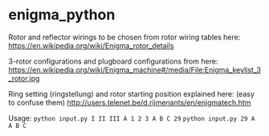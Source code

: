 # enigma_python

Rotor and reflector wirings to be chosen from rotor wiring tables here:
https://en.wikipedia.org/wiki/Enigma_rotor_details

3-rotor configurations and plugboard configurations from here:
https://en.wikipedia.org/wiki/Enigma_machine#/media/File:Enigma_keylist_3_rotor.jpg

Ring setting (ringstellung) and rotor starting position explained here: (easy to confuse them)
http://users.telenet.be/d.rijmenants/en/enigmatech.htm

Usage:
`python input.py I II III A 1 2 3 A B C 29`
`python input.py 29 A A B C`